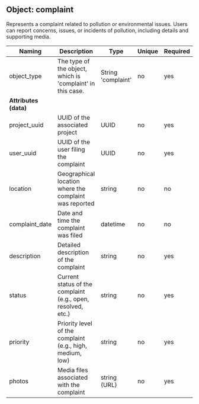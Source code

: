 ## Object: complaint

Represents a complaint related to pollution or environmental issues. Users can report concerns, issues, or incidents of pollution, including details and supporting media.

| Naming            | Description                                                        | Type                | Unique | Required |
|-------------------|--------------------------------------------------------------------|---------------------|--------|----------|
| object_type       | The type of the object, which is 'complaint' in this case.          | String 'complaint'   | no     | yes      |
| **Attributes (data)** |                                                             |                     |        |          |
| project_uuid        | UUID of the associated project                                        | UUID             | no     | yes      |
| user_uuid           | UUID of the user filing the complaint                                 | UUID             | no     | yes      |
| location          | Geographical location where the complaint was reported              | string              | no     | no      |
| complaint_date    | Date and time the complaint was filed                               | datetime            | no     | no      |
| description       | Detailed description of the complaint                               | string              | no     | yes      |
| status            | Current status of the complaint (e.g., open, resolved, etc.)        | string              | no     | yes      |
| priority          | Priority level of the complaint (e.g., high, medium, low)           | string              | no     | yes       |
| photos            | Media files associated with the complaint                           | string (URL)        | no     | yes       |
